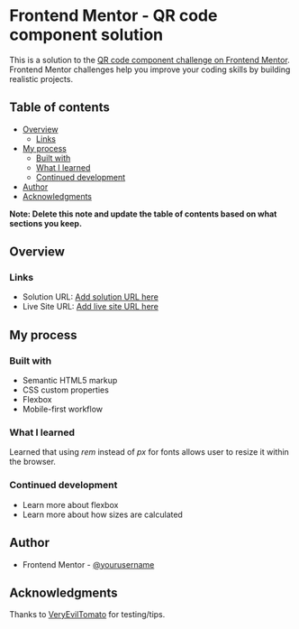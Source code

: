 # Frontend Mentor - QR code component solution

This is a solution to the [QR code component challenge on Frontend Mentor](https://www.frontendmentor.io/challenges/qr-code-component-iux_sIO_H). Frontend Mentor challenges help you improve your coding skills by building realistic projects. 

## Table of contents

- [Overview](#overview)
  - [Links](#links)
- [My process](#my-process)
  - [Built with](#built-with)
  - [What I learned](#what-i-learned)
  - [Continued development](#continued-development)
- [Author](#author)
- [Acknowledgments](#acknowledgments)

**Note: Delete this note and update the table of contents based on what sections you keep.**

## Overview

### Links

- Solution URL: [Add solution URL here](https://github.com/achequisde/fe-qr-code-component)
- Live Site URL: [Add live site URL here](https://achequisde.github.io/fe-qr-code-component/)

## My process

### Built with

- Semantic HTML5 markup
- CSS custom properties
- Flexbox
- Mobile-first workflow

### What I learned

Learned that using *rem* instead of *px* for fonts allows user to resize it within the browser.

### Continued development

- Learn more about flexbox
- Learn more about how sizes are calculated

## Author

- Frontend Mentor - [@yourusername](https://www.frontendmentor.io/profile/achequisde)

## Acknowledgments

Thanks to [VeryEvilTomato](https://github.com/coding-tomato) for testing/tips.